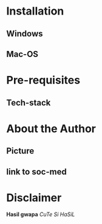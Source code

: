 # Installation
  ## Windows
  ## Mac-OS

# Pre-requisites
  ## Tech-stack

# About the Author
  ## Picture
  ## link to soc-med

# Disclaimer
  **Hasil gwapa**
  _CuTe Si HaSiL_

  
